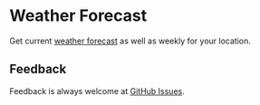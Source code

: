 # Weather Forecast
Get current [weather forecast](https://vchkhr.com/weather-forecast) as well as weekly for your location.

## Feedback
Feedback is always welcome at [GitHub Issues](https://github.com/vchkhr/weather-forecast/issues).
